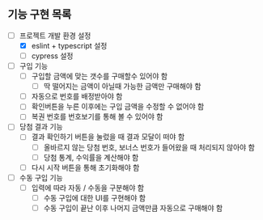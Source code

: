 ## 기능 구현 목록
- [ ] 프로젝트 개발 환경 설정
  - [x] eslint + typescript 설정
  - [ ] cypress 설정
- [ ] 구입 기능
  - [ ] 구입할 금액에 맞는 갯수를 구매할수 있어야 함
    - [ ] 딱 떨어지는 금액이 아닐때 가능한 금액만 구매해야 함
  - [ ] 자동으로 번호를 배정받아야 함
  - [ ] 확인버튼을 누른 이후에는 구입 금액을 수정할 수 없어야 함
  - [ ] 복권 번호를 번호보기를 통해 볼 수 있어야 함
- [ ] 당첨 결과 기능
  - [ ] 결과 확인하기 버튼을 눌렀을 때 결과 모달이 떠야 함
    - [ ] 올바르지 않는 당첨 번호, 보너스 번호가 들어왔을 때 처리되지 않아야 함
    - [ ] 당첨 통계, 수익률을 계산해야 함
  - [ ] 다시 시작 버튼을 통해 초기화해야 함
- [ ] 수동 구입 기능
  - [ ] 입력에 따라 자동 / 수동을 구분해야 함
    - [ ] 수동 구입에 대한 UI를 구현해야 함
    - [ ] 수동 구입이 끝난 이후 나머지 금액만큼 자동으로 구매해야 함